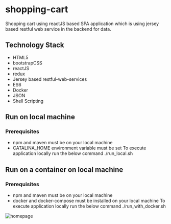 # shopping-cart
Shopping cart using reactJS based SPA application which is using jersey based restful web service in the backend for data.

## Technology Stack
- HTML5
- bootstrapCSS
- reactJS
- redux
- Jersey based restful-web-services
- ES6
- Docker
- JSON
- Shell Scripting

## Run on local machine
### Prerequisites
- npm and maven must be on your local machine
- CATALINA_HOME environment variable must be set
  To execute application locally run the below command
   ./run_local.sh
  
## Run on a container on local machine
### Prerequisites
- npm and maven must be on your local machine
- docker and docker-compose must be installed on your local machine
  To execute application locally run the below command
  ./run_with_docker.sh

![homepage](https://user-images.githubusercontent.com/13070658/43041841-b9dd7146-8d89-11e8-827a-41d2c1fb89eb.jpg)
